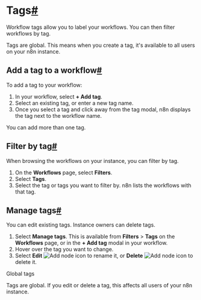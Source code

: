 [](https://github.com/n8n-io/n8n-docs/edit/main/docs/workflows/tags.md "Edit this page")

# Tags[#](#tags "Permanent link")

Workflow tags allow you to label your workflows. You can then filter workflows by tag.

Tags are global. This means when you create a tag, it's available to all users on your n8n instance.

## Add a tag to a workflow[#](#add-a-tag-to-a-workflow "Permanent link")

To add a tag to your workflow:

1.  In your workflow, select **\+ Add tag**.
2.  Select an existing tag, or enter a new tag name.
3.  Once you select a tag and click away from the tag modal, n8n displays the tag next to the workflow name.

You can add more than one tag.

## Filter by tag[#](#filter-by-tag "Permanent link")

When browsing the workflows on your instance, you can filter by tag.

1.  On the **Workflows** page, select **Filters**.
2.  Select **Tags**.
3.  Select the tag or tags you want to filter by. n8n lists the workflows with that tag.

## Manage tags[#](#manage-tags "Permanent link")

You can edit existing tags. Instance owners can delete tags.

1.  Select **Manage tags**. This is available from **Filters** > **Tags** on the **Workflows** page, or in the **\+ Add tag** modal in your workflow.
2.  Hover over the tag you want to change.
3.  Select **Edit** ![Add node icon](../../_images/common-icons/edit.png) to rename it, or **Delete** ![Add node icon](../../_images/common-icons/delete.png) to delete it.

Global tags

Tags are global. If you edit or delete a tag, this affects all users of your n8n instance.